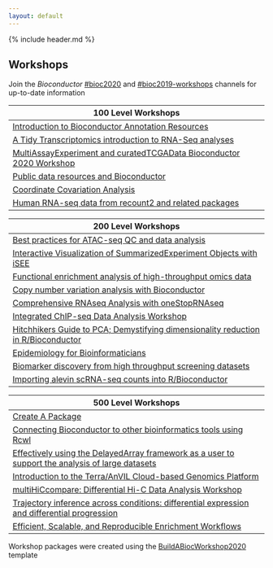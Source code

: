 ```yaml
---
layout: default
---
```


{% include header.md %}

## Workshops

Join the _Bioconductor_  [#bioc2020](https://community-bioc.slack.com/archives/CLAEUFVAA) and [#bioc2019-workshops](https://community-bioc.slack.com/archives/CJDMYKG2U) channels for up-to-date information

| 100 Level Workshops |
|---------------------|
| [Introduction to Bioconductor Annotation Resources](https://jmacdon.github.io/Bioc2020Anno/) |  [GitHub](https://github.com/jmacdon/Bioc2020Anno) | [Docker](https://hub.docker.com/repository/docker/jmacdon/Bioc2020Anno) |
| [A Tidy Transcriptomics introduction to RNA-Seq analyses](https://stemangiola.github.io/bioc_2020_tidytranscriptomics/) |  [GitHub](https://github.com/stemangiola/bioc_2020_tidytranscriptomics) | [Docker](https://hub.docker.com/repository/docker/stemangiola/bioc_2020_tidytranscriptomics) |
| [MultiAssayExperiment and curatedTCGAData Bioconductor 2020 Workshop](https://waldronlab.github.io/MultiAssayWorkshop/) |  [GitHub](https://github.com/waldronlab/MultiAssayWorkshop) | [Docker](https://hub.docker.com/repository/docker/mr148/multiassayworkshop) |
| [Public data resources and Bioconductor](https://waldronlab.github.io/PublicDataResources/) | [GitHub](https://github.com/waldronlab/PublicDataResources) | [Docker](https://hub.docker.com/repository/docker/waldronlab/PublicDataResources) |
| [Coordinate Covariation Analysis](https://databio.github.io/cocoa_workshop_bioc2020/) |  [GitHub](https://github.com/databio/cocoa_workshop_bioc2020) | [Docker](https://hub.docker.com/repository/docker/databio/cocoa_workshop_bioc2020) |
| [Human RNA-seq data from recount2 and related packages](https://LieberInstitute.github.io/recountWorkshop2020/) |  [GitHub](https://github.com/LieberInstitute/recountWorkshop2020/) | [Docker](https://hub.docker.com/repository/docker/LieberInstitute/recountWorkshop2020) |

| 200 Level Workshops | 
|---------------------|
| [Best practices for ATAC-seq QC and data analysis](https://haibol2016.github.io/ATACseqQCWorkshop/) |  [GitHub](https://github.com/haibol2016/ATACseqQCWorkshop) | [Docker](https://hub.docker.com/repository/docker/haibol2016/ATACseqQCWorkshop) |
| [Interactive Visualization of SummarizedExperiment Objects with iSEE](https://iSEE.github.io/iSEEWorkshop2020/) |  [GitHub](https://github.com/iSEE/iSEEWorkshop2020) | [Docker](https://hub.docker.com/repository/docker/iseedevelopers/iseeworkshop2020) |
| [Functional enrichment analysis of high-throughput omics data](https://waldronlab.github.io/waldronlab/) |  [GitHub](https://github.com/waldronlab/enrichOmics) | [Docker](https://hub.docker.com/repository/docker/waldronlab/enrichOmics) |
| [Copy number variation analysis with Bioconductor](https://waldronlab.github.io/CNVWorkshop/) |  [GitHub](https://github.com/waldronlab/CNVWorkshop) | [Docker](https://hub.docker.com/repository/docker/waldronlab/CNVWorkshop) |
| [Comprehensive RNAseq Analysis with oneStopRNAseq](https://radio1988.github.io/oneStopRNAseqWorkshop/) |  [GitHub](https://github.com/radio1988/oneStopRNAseqWorkshop) | [Docker](https://hub.docker.com/repository/docker/radio1988/oneStopRNAseqWorkshop) |
| [Integrated ChIP-seq Data Analysis Workshop](https://hukai916.github.io/IntegratedChIPseqWorkshop/) |  [GitHub](https://github.com/hukai916/IntegratedChIPseqWorkshop) | [Docker](https://hub.docker.com/repository/docker/hukai916/IntegratedChIPseqWorkshop) |
| [Hitchhikers Guide to PCA; Demystifying dimensionality reduction in R/Bioconductor](https://aedin.github.io/Frontiers_Supplement/) |  [GitHub](https://github.com/aedin/Frontiers_Supplement) | [Docker](https://hub.docker.com/repository/docker/aedin/Frontiers_Supplement) |
| [Epidemiology for Bioinformaticians](https://cmirzayi.github.io/epiforbioworkshop/) |  [GitHub](https://github.com/cmirzayi/epiforbioworkshop) | [Docker](https://hub.docker.com/repository/docker/cmirzayi/epiforbioworkshop) |
| [Biomarker discovery from high throughput screening datasets](https://bhklab.github.io/bioc2020workshop/) |  [GitHub](https://github.com/bhklab/bioc2020workshop) | [Docker](https://hub.docker.com/repository/docker/bhklab/bioc2020workshop) |
| [Importing alevin scRNA-seq counts into R/Bioconductor](https://mikelove.github.io/alevin2bioc/) |  [GitHub](https://github.com/mikelove/alevin2bioc) | [Docker](https://hub.docker.com/repository/docker/mikelove/alevin2bioc) |


| 500 Level Workshops | 
|---------------------|
| [Create A Package](https://Kayla-Morrell.github.io/CreateAPackage/) |  [GitHub](https://github.com/Kayla-Morrell/CreateAPackage) | [Docker](https://hub.docker.com/repository/docker/Kayla-Morrell/CreateAPackage) |
| [Connecting Bioconductor to other bioinformatics tools using Rcwl](https://Liubuntu.github.io/Bioc2020RCWL/) |  [GitHub](https://github.com/Liubuntu/Bioc2020RCWL) | [Docker](https://hub.docker.com/repository/docker/Liubuntu/Bioc2020RCWL) |
| [Effectively using the DelayedArray framework as a user to support the analysis of large datasets](https://PeteHaitch.github.io/BioC2020_DelayedArray_workshop/) |  [GitHub](https://github.com/PeteHaitch/BioC2020_DelayedArray_workshop) | [Docker](https://hub.docker.com/repository/docker/PeteHaitch/BioC2020_DelayedArray_workshop) |
| [Introduction to the Terra/AnVIL Cloud-based Genomics Platform](https://waldronlab.github.io/AnVILWorkshop/) |  [GitHub](https://github.com/waldronlab/AnVILWorkshop) | [Docker](https://hub.docker.com/repository/docker/waldronlab/AnVILWorkshop) |
| [multiHiCcompare: Differential Hi-C Data Analysis Workshop](https://mdozmorov.github.io/HiCcompareWorkshop/) |  [GitHub](https://github.com/mdozmorov/HiCcompareWorkshop) | [Docker](https://hub.docker.com/repository/docker/mdozmorov/HiCcompareWorkshop) |
| [Trajectory inference across conditions: differential expression and differential progression](https://kstreet13.github.io/bioc2020trajectories/) | [GitHub](https://github.com/kstreet13/bioc2020trajectories) | [Docker](https://hub.docker.com/repository/docker/kstreet13/bioc2020trajectories) |
| [Efficient, Scalable, and Reproducible Enrichment Workflows](https://montilab.github.io/hypeR-workshop/) |  [GitHub](https://github.com/montilab/hypeR-workshop) | [Docker](https://hub.docker.com/repository/docker/montilab/hypeR-workshop) |

Workshop packages were created using the [BuildABiocWorkshop2020](https://github.com/seandavi/BuildABiocWorkshop2020) template
